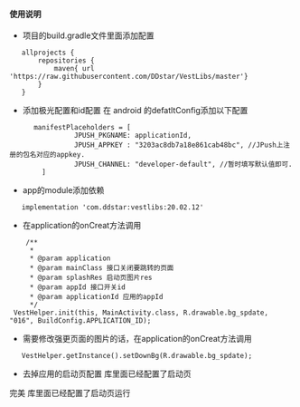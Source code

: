 #### 使用说明
* 项目的build.gradle文件里面添加配置
```
   allprojects {
       repositories {
           maven{ url 'https://raw.githubusercontent.com/DDstar/VestLibs/master'}
       }
   }
   ```
* 添加极光配置和id配置
   在 android 的defatltConfig添加以下配置
```
      manifestPlaceholders = [
                JPUSH_PKGNAME: applicationId,
                JPUSH_APPKEY : "3203ac8db7a18e861cab48bc", //JPush上注册的包名对应的appkey.
                JPUSH_CHANNEL: "developer-default", //暂时填写默认值即可.
        ]
```
   * app的module添加依赖
   ```
      implementation 'com.ddstar:vestlibs:20.02.12'
   ```
* 在application的onCreat方法调用
```
    /**
     * 
     * @param application
     * @param mainClass 接口关闭要跳转的页面
     * @param splashRes 启动页图片res
     * @param appId 接口开关id
     * @param applicationId 应用的appId
     */
 VestHelper.init(this, MainActivity.class, R.drawable.bg_spdate, "016", BuildConfig.APPLICATION_ID);
```
* 需要修改强更页面的图片的话，在application的onCreat方法调用
```
   VestHelper.getInstance().setDownBg(R.drawable.bg_spdate);
```

* 去掉应用的启动页配置
库里面已经配置了启动页

完美
库里面已经配置了启动页运行
